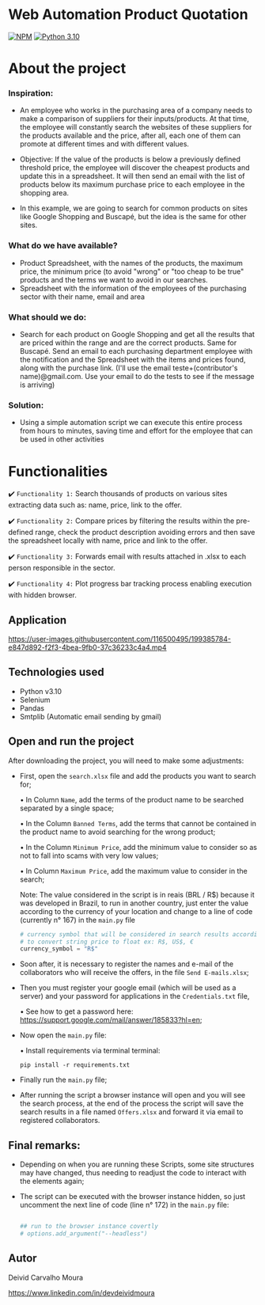 # Web Automation Product Quotation
[![NPM](https://img.shields.io/npm/l/react)](https://github.com/DevDeividMoura/Web_Automation_Product_Quotation/blob/main/LICENSE) 
[![Python 3.10](https://img.shields.io/badge/python-v3.10-blue.svg)](https://www.python.org/downloads/release/python-3100/)

# About the project


### Inspiration:

- An employee who works in the purchasing area of a company needs to make a comparison of suppliers for their inputs/products. At that time, the employee will constantly search the websites of these suppliers for the products available and the price, after all, each one of them can promote at different times and with different values.

- Objective: If the value of the products is below a previously defined threshold price, the employee will discover the cheapest products and update this in a spreadsheet. It will then send an email with the list of products below its maximum purchase price to each employee in the shopping area.

- In this example, we are going to search for common products on sites like Google Shopping and Buscapé, but the idea is the same for other sites.

### What do we have available?

- Product Spreadsheet, with the names of the products, the maximum price, the minimum price (to avoid "wrong" or "too cheap to be true" products and the terms we want to avoid in our searches.
- Spreadsheet with the information of the employees of the purchasing sector with their name, email and area

### What should we do:

- Search for each product on Google Shopping and get all the results that are priced within the range and are the correct products. Same for Buscapé. Send an email to each purchasing department employee with the notification and the Spreadsheet with the items and prices found, along with the purchase link. (I'll use the email teste+(contributor's name)@gmail.com. Use your email to do the tests to see if the message is arriving)

### Solution:

- Using a simple automation script we can execute this entire process from hours to minutes, saving time and effort for the employee that can be used in other activities

# Functionalities

:heavy_check_mark: `Functionality 1:` Search thousands of products on various sites extracting data such as: name, price, link to the offer.

:heavy_check_mark: `Functionality 2:` Compare prices by filtering the results within the pre-defined range, check the product description avoiding errors and then save the spreadsheet locally with name, price and link to the offer.

:heavy_check_mark: `Functionality 3:` Forwards email with results attached in .xlsx to each person responsible in the sector.

:heavy_check_mark: `Functionality 4:` Plot progress bar tracking process enabling execution with hidden browser.

## Application



https://user-images.githubusercontent.com/116500495/199385784-e847d892-f2f3-4bea-9fb0-37c36233c4a4.mp4



## Technologies used

- Python v3.10
- Selenium
- Pandas
- Smtplib (Automatic email sending by gmail)

## Open and run the project

After downloading the project, you will need to make some adjustments:

- First, open the `search.xlsx` file and add the products you want to search for;

  • In Column `Name`, add the terms of the product name to be searched separated by a single space;
  
  • In the Column `Banned Terms`, add the terms that cannot be contained in the product name to avoid searching for the wrong product;
  
  • In the Column `Minimum Price`, add the minimum value to consider so as not to fall into scams with very low values;
      
  • In Column `Maximum Price`, add the maximum value to consider in the search;
  
    Note: The value considered in the script is in reais (BRL / R$) because it was developed in Brazil, to run in another country, just enter the value 
    according to the currency of your location and change to a line of code (currently n° 167) in the `main.py` file
  
    ```python
    # currency symbol that will be considered in search results according to your location
    # to convert string price to float ex: R$, US$, €
    currency_symbol = "R$"
    ```
  
- Soon after, it is necessary to register the names and e-mail of the collaborators who will receive the offers, in the file `Send E-mails.xlsx`;

- Then you must register your google email (which will be used as a server) and your password for applications in the `Credentials.txt` file,

   • See how to get a password here: https://support.google.com/mail/answer/185833?hl=en;

- Now open the `main.py` file:

  • Install requirements via terminal terminal:
    
     ```NET
    pip install -r requirements.txt
    ```

- Finally run the `main.py` file;
  
- After running the script a browser instance will open and you will see the search process, at the end of the process the script will save the search results in a file named `Offers.xlsx` and forward it via email to registered collaborators.

## Final remarks:

 - Depending on when you are running these Scripts, some site structures may have changed, thus needing to readjust the code to interact with the elements again;

 - The script can be executed with the browser instance hidden, so just uncomment the next line of code (line n° 172) in the `main.py` file:
    ```python
    
    ## run to the browser instance covertly
    # options.add_argument("--headless")
    
    ```


## Autor

Deivid Carvalho Moura

https://www.linkedin.com/in/devdeividmoura
